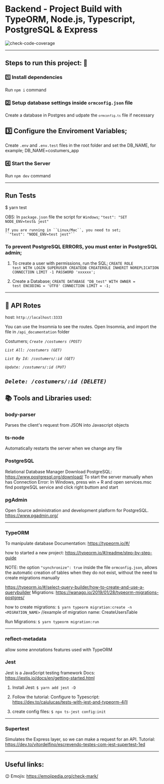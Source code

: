 # Backend - Project Build with TypeORM, Node.js, Typescript, PostgreSQL & Express
 ![check-code-coverage](https://img.shields.io/badge/code--coverage-93%25-brightgreen)
 
------------------
## Steps to run this project: 🚀

### 1️⃣ Install dependencies
Run `npm i` command

### 2️⃣ Setup database settings inside `ormconfig.json` file
Create a database in Postgres and udpate the <code>`ormconfig.ts`</code> file if necessary

## 3️⃣ Configure the Enviroment Variables;
Create `.env` and `.env.test` files in the root folder and set the DB_NAME, for example;
	DB_NAME=costumers_app

### 4️⃣ Start the Server
 Run `npm dev` command

----------------------
## Run Tests
$ yarn test

OBS: In ``package.json`` file the script for ``Windows``;
    ``"test": "SET NODE_ENV=test& jest"``

    If you are running in ``Linux/Mac``, you need to set;
    ``"test": "NODE_ENV=test jest"``

### To prevent PostgreSQL ERRORS, you must enter in PostgreSQL admin; 
1. To create a user with permissions, run the SQL;
<code>CREATE ROLE test WITH
        LOGIN
        SUPERUSER
        CREATEDB
        CREATEROLE
        INHERIT
        NOREPLICATION
        CONNECTION LIMIT -1
        PASSWORD 'xxxxxx';</code>

2. Create a Database;
<code>CREATE DATABASE "DB_test"
        WITH 
        OWNER = test
        ENCODING = 'UTF8'
        CONNECTION LIMIT = -1;</code>
----------------

## 🚚 API Rotes
host: <code>http://localhost:3333</code>

You can use the Insomnia to see the routes.
Open Insomnia, and import the file in `/api_documentation` folder

Costumers;
*``Create /costumers (POST)``*

*``List All: /costumers (GET)``*

*``List By Id: /costumers/:id (GET)``*

*``Update: /costumers/:id (PUT)``*

*``Delete: /costumers/:id (DELETE)``*
---------------------------------
## 📚 Tools and Libraries used:
### body-parser
Parses the client's request from JSON into Javascript objects

### ts-node
Automatically restarts the server when we change any file

### PostgreSQL
Relational Database Manager
Download PostgreSQL: https://www.postgresql.org/download/
To start the server manually when has Connection Error: 
    In Windows, press win + R and open services.msc
    find postgreSQL service and click right buttom and start

### pgAdmin
Open Source administration and development platform for PostgreSQL.
https://www.pgadmin.org/

------------------------------------------
### TypeORM
To manipulate database
Documentation: https://typeorm.io/#/

how to started a new project:
https://typeorm.io/#/readme/step-by-step-guide

NOTE: the option ``"synchronize": true`` inside the file ``ormconfig.json``, allows the automatic creation of tables when they do not exist, without the need to create migrations manually

https://typeorm.io/#/select-query-builder/how-to-create-and-use-a-querybuilder
Migrations: https://wanago.io/2019/01/28/typeorm-migrations-postgres/

how to create migrations:
``$ yarn typeorm migration:create -n <MIGRATION_NAME>`` //example of migration name: CreateUsersTable

Run Migrations:
`$ yarn typeorm migration:run`

--------------------
### reflect-metadata
allow some annotations features used with TypeORM

### Jest
Jest is a JavaScript testing framework
Docs: https://jestjs.io/docs/en/getting-started.html

1. Install Jest:
``$ yarn add jest -D``

2. Follow the tutorial:
Configure to Typescript: https://dev.to/caiulucas/tests-with-jest-and-typeorm-4j1l

3. create config files:
``$ npx ts-jest config:init``

--------------
### Supertest
Simulates the Express layer, so we can make a request for an API.
Tutorial: https://dev.to/vitordelfino/escrevendo-testes-com-jest-supertest-1ed

--------------------------------------------------
## Useful links:
😉 Emojis: https://emojipedia.org/check-mark/
